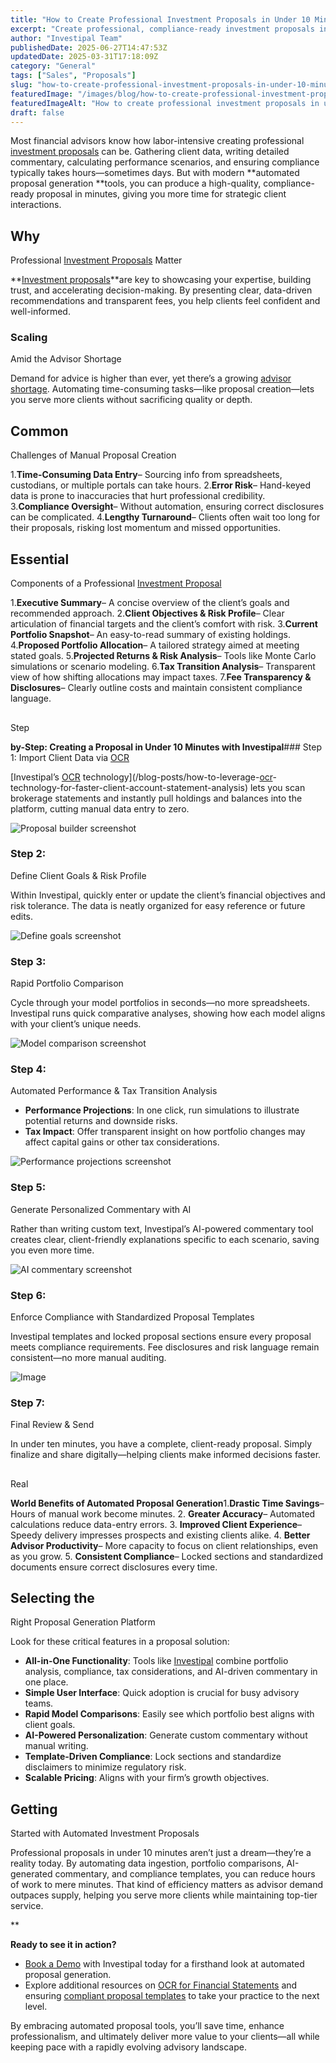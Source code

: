 ```yaml
---
title: "How to Create Professional Investment Proposals in Under 10 Minutes"
excerpt: "Create professional, compliance-ready investment proposals in minutes by automating data intake, portfolio comparisons, and commentary."
author: "Investipal Team"
publishedDate: 2025-06-27T14:47:53Z
updatedDate: 2025-03-31T17:18:09Z
category: "General"
tags: ["Sales", "Proposals"]
slug: "how-to-create-professional-investment-proposals-in-under-10-minutes"
featuredImage: "/images/blog/how-to-create-professional-investment-proposals-in-under-10-minutes__67d33ff9b13b3e48365fb523_PRIVATE_20WEALTH_20MANAGEMENT.png"
featuredImageAlt: "How to create professional investment proposals in under 10 minutes"
draft: false
---
```

Most financial advisors know how labor-intensive creating professional <a href="/blog/tag/investment-proposals">investment proposals</a> can be. Gathering client data, writing detailed commentary, calculating performance scenarios, and ensuring compliance typically takes hours—sometimes days. But with modern **automated proposal generation **tools, you can produce a high-quality, compliance-ready proposal in minutes, giving you more time for strategic client interactions.

## Why 

Professional <a href="/blog/tag/investment-proposals">Investment Proposals</a> Matter

**<a href="/blog/tag/investment-proposals">Investment proposals</a>**are key to showcasing your expertise, building trust, and accelerating decision-making. By presenting clear, data-driven recommendations and transparent fees, you help clients feel confident and well-informed.

### Scaling 

Amid the Advisor Shortage

Demand for advice is higher than ever, yet there’s a growing [advisor shortage](https://www.kitces.com/blog/financial-advisor-productivity-revenue-per-advisor-experience-expertise-team-leverage/). Automating time-consuming tasks—like proposal creation—lets you serve more clients without sacrificing quality or depth.

## Common 

Challenges of Manual Proposal Creation

1.**Time-Consuming Data Entry**– Sourcing info from spreadsheets, custodians, or multiple portals can take hours.
2.**Error Risk**– Hand-keyed data is prone to inaccuracies that hurt professional credibility.
3.**Compliance Oversight**– Without automation, ensuring correct disclosures can be complicated.
4.**Lengthy Turnaround**– Clients often wait too long for their proposals, risking lost momentum and missed opportunities.

## Essential 

Components of a Professional <a href="/blog/tag/investment-proposals">Investment Proposal</a>

1.**Executive Summary**– A concise overview of the client’s goals and recommended approach.
2.**Client Objectives & Risk Profile**– Clear articulation of financial targets and the client’s comfort with risk.
3.**Current Portfolio Snapshot**– An easy-to-read summary of existing holdings.
4.**Proposed Portfolio Allocation**– A tailored strategy aimed at meeting stated goals.
5.**Projected Returns & Risk Analysis**– Tools like Monte Carlo simulations or scenario modeling.
6.**Tax Transition Analysis**– Transparent view of how shifting allocations may impact taxes.
7.**Fee Transparency & Disclosures**– Clearly outline costs and maintain consistent compliance language.

##  

Step

**by-Step: Creating a Proposal in Under 10 Minutes with Investipal**### Step 1: Import Client Data via <a href="/features/automated-statement-scanner">OCR</a>

[Investipal’s <a href="/features/automated-statement-scanner">OCR</a> technology](/blog-posts/how-to-leverage-<a href="/features/automated-statement-scanner">ocr</a>-technology-for-faster-client-account-statement-analysis) lets you scan brokerage statements and instantly pull holdings and balances into the platform, cutting manual data entry to zero.

![Proposal builder screenshot](/images/blog/placeholder-image.png)

### Step 2: 

Define Client Goals & Risk Profile

Within Investipal, quickly enter or update the client’s financial objectives and risk tolerance. The data is neatly organized for easy reference or future edits.

![Define goals screenshot](/images/blog/placeholder-image.png)

### Step 3: 

Rapid Portfolio Comparison

Cycle through your model portfolios in seconds—no more spreadsheets. Investipal runs quick comparative analyses, showing how each model aligns with your client’s unique needs.

![Model comparison screenshot](/images/blog/placeholder-image.png)

### Step 4: 

Automated Performance & Tax Transition Analysis

- **Performance Projections**: In one click, run simulations to illustrate potential returns and downside risks.
-   **Tax Impact**: Offer transparent insight on how portfolio changes may affect capital gains or other tax considerations.

![Performance projections screenshot](/images/blog/placeholder-image.png)

### Step 5: 

Generate Personalized Commentary with AI

Rather than writing custom text, Investipal’s AI-powered commentary tool creates clear, client-friendly explanations specific to each scenario, saving you even more time.

![AI commentary screenshot](/images/blog/placeholder-image.png)

### Step 6: 

Enforce Compliance with Standardized Proposal Templates

Investipal templates and locked proposal sections ensure every proposal meets compliance requirements. Fee disclosures and risk language remain consistent—no more manual auditing.

![Image](/images/blog/67d33ff9b13b3e48365fb523_PRIVATE_20WEALTH_20MANAGEMENT.png)

### Step 7: 

Final Review & Send

In under ten minutes, you have a complete, client-ready proposal. Simply finalize and share digitally—helping clients make informed decisions faster.

##  

Real

**World Benefits of Automated Proposal Generation**1.**Drastic Time Savings**– Hours of manual work become minutes.
2.  **Greater Accuracy**– Automated calculations reduce data-entry errors.
3.  **Improved Client Experience**– Speedy delivery impresses prospects and existing clients alike.
4.  **Better Advisor Productivity**– More capacity to focus on client relationships, even as you grow.
5.  **Consistent Compliance**– Locked sections and standardized documents ensure correct disclosures every time.

## Selecting the 

Right Proposal Generation Platform

Look for these critical features in a proposal solution:

-   **All-in-One Functionality**: Tools like [Investipal](/) combine portfolio analysis, compliance, tax considerations, and AI-driven commentary in one place.
-   **Simple User Interface**: Quick adoption is crucial for busy advisory teams.
-   **Rapid Model Comparisons**: Easily see which portfolio best aligns with client goals.
-   **AI-Powered Personalization**: Generate custom commentary without manual writing.
-   **Template-Driven Compliance**: Lock sections and standardize disclaimers to minimize regulatory risk.
-   **Scalable Pricing**: Aligns with your firm’s growth objectives.

## Getting 

Started with Automated Investment Proposals

Professional proposals in under 10 minutes aren’t just a dream—they’re a reality today. By automating data ingestion, portfolio comparisons, AI-generated commentary, and compliance templates, you can reduce hours of work to mere minutes. That kind of efficiency matters as advisor demand outpaces supply, helping you serve more clients while maintaining top-tier service.

**

**Ready to see it in action?**

-   [<a href="/book-a-demo">Book a Demo</a> with Investipal](/book-a-demo) today for a firsthand look at automated proposal generation.
-   Explore additional resources on [OCR for Financial Statements](/blog-posts/how-to-leverage-ocr-technology-for-faster-client-account-statement-analysis) and ensuring [compliant proposal templates](/blog-posts/the-ultimate-guide-to-financial-advisor-proposal-generation-software-in-2025) to take your practice to the next level.

By embracing automated proposal tools, you’ll save time, enhance professionalism, and ultimately deliver more value to your clients—all while keeping pace with a rapidly evolving advisory landscape.